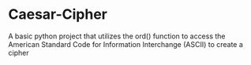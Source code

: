 # Caesar-Cipher
A basic python project that utilizes the ord() function to access the American Standard Code for Information Interchange (ASCII) to create a cipher
